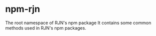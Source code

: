 # npm-rjn
The root namespace of RJN's npm package
It contains some common methods used in RJN's npm packages.